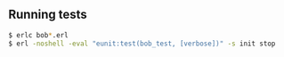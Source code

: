## Running tests

```bash
$ erlc bob*.erl
$ erl -noshell -eval "eunit:test(bob_test, [verbose])" -s init stop
